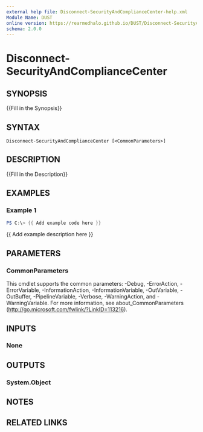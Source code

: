 ```yaml
---
external help file: Disconnect-SecurityAndComplianceCenter-help.xml
Module Name: DUST
online version: https://rearmedhalo.github.io/DUST/Disconnect-SecurityAndComplianceCenter.html
schema: 2.0.0
---
```


# Disconnect-SecurityAndComplianceCenter

## SYNOPSIS
{{Fill in the Synopsis}}

## SYNTAX

```
Disconnect-SecurityAndComplianceCenter [<CommonParameters>]
```

## DESCRIPTION
{{Fill in the Description}}

## EXAMPLES

### Example 1
```powershell
PS C:\> {{ Add example code here }}
```

{{ Add example description here }}

## PARAMETERS

### CommonParameters
This cmdlet supports the common parameters: -Debug, -ErrorAction, -ErrorVariable, -InformationAction, -InformationVariable, -OutVariable, -OutBuffer, -PipelineVariable, -Verbose, -WarningAction, and -WarningVariable.
For more information, see about_CommonParameters (http://go.microsoft.com/fwlink/?LinkID=113216).

## INPUTS

### None

## OUTPUTS

### System.Object
## NOTES

## RELATED LINKS
